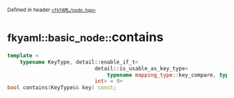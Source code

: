 <small>Defined in header [`<fkYAML/node.hpp>`](https://github.com/fktn-k/fkYAML/blob/develop/include/fkYAML/node.hpp)</small>

# <small>fkyaml::basic_node::</small>contains

```cpp
template <
    typename KeyType, detail::enable_if_t<
                            detail::is_usable_as_key_type<
                                typename mapping_type::key_compare, typename mapping_type::key_type, KeyType>::value,
                            int> = 0>
bool contains(KeyType&& key) const;
```
